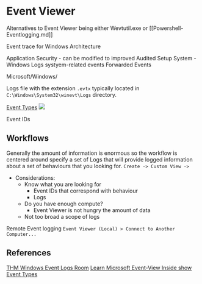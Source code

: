# Event Viewer

Alternatives to Event Viewer being either Wevtutil.exe or [[Powershell-Eventlogging.md]]


Event trace for Windows Architecture

Application
Security - can be modified to improved Audited
Setup
System - Windows Logs systyem-related events
Forwarded Events 

Microsoft/Windows/

Logs file with the extension `.evtx` typically located in `C:\Windows\System32\winevt\Logs` directory. 

[Event Types](https://learn.microsoft.com/en-us/windows/win32/eventlog/event-types)
![](eventviewereventtypes.png)

Event IDs  

## Workflows

Generally the amount of information is enormous so the workflow is centered around specify a set of Logs that will provide logged information about a set of behaviours that you looking for. 
`Create -> Custom View ->`
- Considerations:
	- Know what you are looking for
		- Event IDs that correspond with behaviour
		- Logs 
	- Do you have enough compute?
		- Event Viewer is not hungry the amount of data    
	- Not too broad a scope of logs

Remote Event logging 
`Event Viewer (Local) > Connect to Another Computer...`

## References

[THM Windows Event Logs Room](https://tryhackme.com/room/windowseventlogs)
[Learn Microsoft Event-View Inside show](https://learn.microsoft.com/en-us/shows/inside/event-viewer)
[Event Types](https://learn.microsoft.com/en-us/windows/win32/eventlog/event-types)